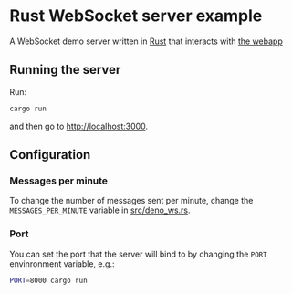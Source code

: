 # Rust WebSocket server example

A WebSocket demo server written in [Rust](https://www.rust-lang.org/) that interacts with
[the webapp](../../frontend)

## Running the server

Run:

```sh
cargo run
```

and then go to <http://localhost:3000>.

## Configuration

### Messages per minute

To change the number of messages sent per minute, change the `MESSAGES_PER_MINUTE` variable in
[src/deno_ws.rs](./src/deno_ws.rs).

### Port

You can set the port that the server will bind to by changing the `PORT` envinronment variable,
e.g.:

```sh
PORT=8000 cargo run
```
